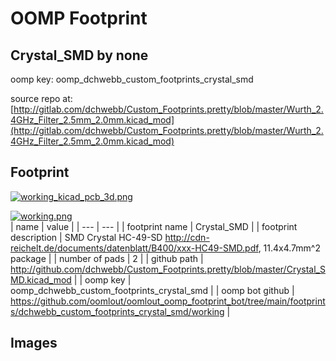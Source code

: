 # OOMP Footprint  
## Crystal_SMD  by none  
  
oomp key: oomp_dchwebb_custom_footprints_crystal_smd  
  
source repo at: [http://gitlab.com/dchwebb/Custom_Footprints.pretty/blob/master/Wurth_2.4GHz_Filter_2.5mm_2.0mm.kicad_mod](http://gitlab.com/dchwebb/Custom_Footprints.pretty/blob/master/Wurth_2.4GHz_Filter_2.5mm_2.0mm.kicad_mod)  
## Footprint  
  
[![working_kicad_pcb_3d.png](working_kicad_pcb_3d_600.png)](working_kicad_pcb_3d.png)  
  
[![working.png](working_600.png)](working.png)  
| name | value | 
| --- | --- | 
| footprint name | Crystal_SMD | 
| footprint description | SMD Crystal HC-49-SD http://cdn-reichelt.de/documents/datenblatt/B400/xxx-HC49-SMD.pdf, 11.4x4.7mm^2 package | 
| number of pads | 2 | 
| github path | http://github.com/dchwebb/Custom_Footprints.pretty/blob/master/Crystal_SMD.kicad_mod | 
| oomp key | oomp_dchwebb_custom_footprints_crystal_smd | 
| oomp bot github | https://github.com/oomlout/oomlout_oomp_footprint_bot/tree/main/footprints/dchwebb_custom_footprints_crystal_smd/working | 
## Images  
